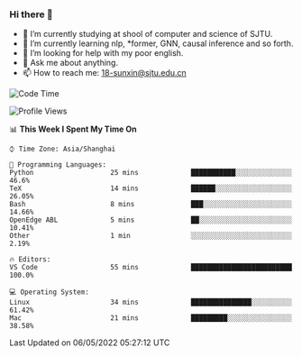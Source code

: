 ### Hi there 👋

<!--
**sunxin000/sunxin000** is a ✨ _special_ ✨ repository because its `README.md` (this file) appears on your GitHub profile.

Here are some ideas to get you started:

- 🔭 I’m currently working on ...
- 🌱 I’m currently learning ...
- 👯 I’m looking to collaborate on ...
- 🤔 I’m looking for help with ...
- 💬 Ask me about ...
- 📫 How to reach me: ...
- 😄 Pronouns: ...
- ⚡ Fun fact: ...
-->
- 🏫 I’m currently studying at shool of computer and science of SJTU.
- 🌱 I’m currently learning nlp, \*former, GNN, causal inference and so forth.
- 🤔 I’m looking for help with my poor english.
- 💬 Ask me about anything.
- 📫 How to reach me: 18-sunxin@sjtu.edu.cn
<!--START_SECTION:waka-->
![Code Time](http://img.shields.io/badge/Code%20Time-183%20hrs%2018%20mins-blue)

![Profile Views](http://img.shields.io/badge/Profile%20Views-3-blue)

📊 **This Week I Spent My Time On** 

```text
⌚︎ Time Zone: Asia/Shanghai

💬 Programming Languages: 
Python                   25 mins             ███████████░░░░░░░░░░░░░░   46.6% 
TeX                      14 mins             ██████░░░░░░░░░░░░░░░░░░░   26.05% 
Bash                     8 mins              ███░░░░░░░░░░░░░░░░░░░░░░   14.66% 
OpenEdge ABL             5 mins              ██░░░░░░░░░░░░░░░░░░░░░░░   10.41% 
Other                    1 min               ░░░░░░░░░░░░░░░░░░░░░░░░░   2.19%

🔥 Editors: 
VS Code                  55 mins             █████████████████████████   100.0%

💻 Operating System: 
Linux                    34 mins             ███████████████░░░░░░░░░░   61.42% 
Mac                      21 mins             █████████░░░░░░░░░░░░░░░░   38.58%

```


 Last Updated on 06/05/2022 05:27:12 UTC
<!--END_SECTION:waka-->
